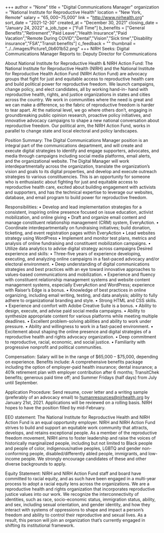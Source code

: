 +++
author = "None"
title = "Digital Communications Manager"
organization = "National Institute for Reproductive Health"
location = "New York, Remote"
salary = "$65,000-$75,000"
link = "http://www.nirhealth.org"
sort_date = "2021-12-30"
created_at = "December 30, 2021"
closing_date = "January 24, 2022"
a_job_type = ["Full Time"]
b_benefits = ["General Benefits","Retirement","Paid Leave","Health Insurance","Paid Vacation","Remote During COVID","Dental","Vision","Sick time","Disability insurance","FSA","Transit benefits"]
c_feedback = ""
thumbnail = "../../images/Picture1_0b601b52.png"
+++
NIRH Seeks: Digital Communications Manager
Reports to: Deputy Director for Communications

About National Institute for Reproductive Health & NIRH Action Fund:
The National Institute for Reproductive Health (NIRH) and the National Institute for Reproductive Health Action Fund (NIRH Action Fund) are advocacy groups that fight for just and equitable access to reproductive health care and build political power for reproductive freedom. We launch campaigns, change policy, and elect candidates, all by working hand-in- hand with reproductive health, rights, and justice organizations in states and cities across the country. We work in communities where the need is great and we can make a difference, so the fabric of reproductive freedom is harder to tear apart.
At the national level, we go where others don’t, engaging in groundbreaking public opinion research, proactive policy initiatives, and innovative advocacy campaigns to shape a new national conversation about reproductive freedom. Our political arm, the NIRH Action Fund, works in parallel to change state and local electoral and policy landscapes.

Position Summary:
The Digital Communications Manager position is an integral part of the communications department, and will create and execute digital strategies to identify and engage supporters, advocates, and media through campaigns including social media platforms, email alerts, and the organizational website. The Digital Manager will work interdepartmentally across the organization, translate the organization’s vision and goals to its digital properties, and develop and execute outreach strategies to various constituencies. This is an opportunity for someone who is enthusiastic about fighting for just and equitable access to reproductive health care, excited about building engagement with activists and supporters, and has the technical expertise to leverage our websites, database, and email program to build power for reproductive freedom. 

Responsibilities:
•	Develop and lead implementation strategies for a consistent, inspiring online presence focused on issue education, activist mobilization, and online giving
•	Draft and organize email content and manage constituent relationship management (CRM) system, EveryAction. 
•	Coordinate interdepartmentally on fundraising initiatives; build donation, ticketing, and event registration pages within EveryAction
•	Lead websites strategy using WordPress
•	Implement and monitor test plans, metrics and analysis of online fundraising and constituent mobilization campaigns.
•	Utilize data analytics to advise digital strategy across campaigns
Desired experience and skills:
•	Three-five years of experience developing, executing, and analyzing online campaigns in a fast-paced advocacy and/or electoral environment.
•	Deep understanding of digital communications strategies and best practices with an eye toward innovative approaches to values-based communications and mobilization. 
•	Experience and fluency with constituent relationship management systems and website content management systems, especially EveryAction and WordPress; experience with Raiser’s Edge is a bonus. 
•	Knowledge of best practices in online organizing, including email writing, testing, and data analysis; ability to fully adhere to organizational branding and style. 
•	Strong HTML and CSS skills.
•	Experience and comfort with Adobe Creative Suite is a bonus.
•	Ability to design, execute, and advise paid social media campaigns. 
•	Ability to synthesize appropriate content for various platforms while meeting multiple deadlines. 
•	Excellent problem-solving abilities and ability to work under pressure.
•	Ability and willingness to work in a fast-paced environment. 
•	Excitement about shaping the online presence and digital strategies of a reproductive health and rights advocacy organization.
•	Deep commitment to reproductive, racial, economic, and social justice. 
•	Familiarity with progressive nonprofit and political communities. 

Compensation:
Salary will be in the range of $65,000 – $75,000, depending on experience. Benefits include: A comprehensive benefits package including the option of employer-paid health insurance; dental insurance; a 401k retirement plan with employer contribution after 6 months; TransitChek benefits; generous paid time off; and Summer Fridays (half days) from July until September. 

Application Procedure: 
Send resume, cover letter and a writing sample (preferably of an advocacy email) to humanresources@nirhealth.org by January 21st, 2021. Applications will be reviewed on a rolling basis. NIRH hopes to have the position filled by mid-February. 

EEO statement: 
The National Institute for Reproductive Health and NIRH Action Fund is an equal opportunity employer. NIRH and NIRH Action Fund strives to build and support an equitable work community that attracts, develops, and retains exceptional people. As a member of the reproductive freedom movement, NIRH aims to foster leadership and raise the voices of historically marginalized people, including but not limited to Black people and people of color, indigenous/native peoples, LGBTQ and gender non-conforming people, disabled/differently abled people, immigrants, and low-income people. We strongly encourage candidates of these and other diverse backgrounds to apply.

Equity Statement: 
NIRH and NIRH Action Fund staff and board have committed to racial equity, and as such have been engaged in a multi-year process to adopt a racial equity lens across the organizations. We are a reproductive health and rights organization that incorporates reproductive justice values into our work. We recognize the interconnectivity of identities, such as race, socio-economic status, immigration status, ability, and sex, including sexual orientation, and gender identity, and how they interact with systems of oppressions to shape and impact a person’s freedom and ability to control their reproductive and sexual lives. As a result, this person will join an organization that’s currently engaged in shifting its institutional framework.

